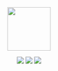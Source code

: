 <div id="header" align="center">
  <img src="https://media.giphy.com/media/M9gbBd9nbDrOTu1Mqx/giphy.gif" width="100"/>
</div>
<p align="center">
  <a href="https://git.io/streak-stats"><img src="https://github-readme-streak-stats.herokuapp.com?user=JGreyScales&theme=dark"/></a>
  <a> <img src="https://github-readme-stats.vercel.app/api?username=JGreyScales&theme=dark"/></a>
  <a> <img src="https://github-readme-stats.vercel.app/api/top-langs/?username=jasongaylord&langs_count=5&theme=tokyonight"/></a>
</p>
